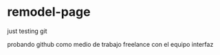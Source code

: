 # remodel-page
just testing git

probando github como medio de trabajo freelance con el equipo interfaz
